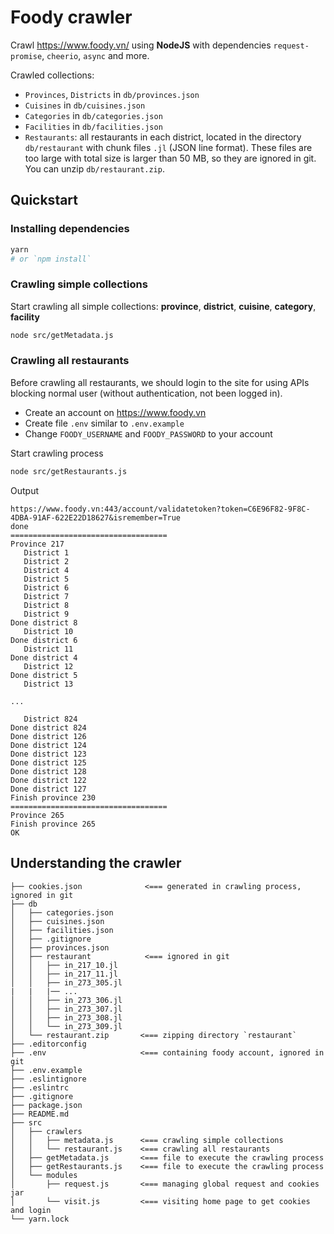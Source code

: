 # Foody crawler

Crawl https://www.foody.vn/ using **NodeJS** with dependencies `request-promise`, `cheerio`, `async` and more.

Crawled collections:

+ `Provinces`, `Districts` in `db/provinces.json`
+ `Cuisines` in `db/cuisines.json`
+ `Categories` in `db/categories.json`
+ `Facilities` in `db/facilities.json`
+ `Restaurants`: all restaurants in each district, located in the directory `db/restaurant` with chunk files `.jl` (JSON line format). These files are too large with total size is larger than 50 MB, so they are ignored in git. You can unzip `db/restaurant.zip`.

## Quickstart

### Installing dependencies

```bash
yarn
# or `npm install`
```

### Crawling simple collections

Start crawling all simple collections: **province**, **district**, **cuisine**, **category**, **facility**

```bash
node src/getMetadata.js
```

### Crawling all restaurants

Before crawling all restaurants, we should login to the site for using APIs blocking normal user (without authentication, not been logged in).

+ Create an account on https://www.foody.vn
+ Create file `.env` similar to `.env.example`
+ Change `FOODY_USERNAME` and `FOODY_PASSWORD` to your account

Start crawling process

```bash
node src/getRestaurants.js
```

Output

```
https://www.foody.vn:443/account/validatetoken?token=C6E96F82-9F8C-4DBA-91AF-622E22D18627&isremember=True
done
===================================
Province 217
   District 1
   District 2
   District 4
   District 5
   District 6
   District 7
   District 8
   District 9
Done district 8
   District 10
Done district 6
   District 11
Done district 4
   District 12
Done district 5
   District 13

...

   District 824
Done district 824
Done district 126
Done district 124
Done district 123
Done district 125
Done district 128
Done district 122
Done district 127
Finish province 230
===================================
Province 265
Finish province 265
OK
```

## Understanding the crawler

```
├── cookies.json              <=== generated in crawling process, ignored in git
├── db
│   ├── categories.json
│   ├── cuisines.json
│   ├── facilities.json
│   ├── .gitignore
│   ├── provinces.json
│   ├── restaurant            <=== ignored in git
│   │   ├── in_217_10.jl
│   │   ├── in_217_11.jl
│   │   ├── in_273_305.jl
|   |   |── ...
│   │   ├── in_273_306.jl
│   │   ├── in_273_307.jl
│   │   ├── in_273_308.jl
│   │   └── in_273_309.jl
│   └── restaurant.zip       <=== zipping directory `restaurant`
├── .editorconfig
├── .env                     <=== containing foody account, ignored in git
├── .env.example
├── .eslintignore
├── .eslintrc
├── .gitignore
├── package.json
├── README.md
├── src
│   ├── crawlers
│   │   ├── metadata.js      <=== crawling simple collections
│   │   └── restaurant.js    <=== crawling all restaurants
│   ├── getMetadata.js       <=== file to execute the crawling process
│   ├── getRestaurants.js    <=== file to execute the crawling process
│   └── modules
│       ├── request.js       <=== managing global request and cookies jar
│       └── visit.js         <=== visiting home page to get cookies and login
└── yarn.lock
```
